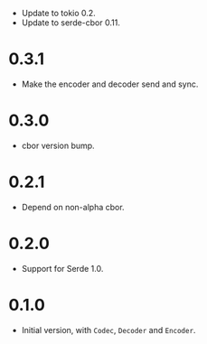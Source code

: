 * Update to tokio 0.2.
* Update to serde-cbor 0.11.

# 0.3.1

* Make the encoder and decoder send and sync.

# 0.3.0

* cbor version bump.

# 0.2.1

* Depend on non-alpha cbor.

# 0.2.0

* Support for Serde 1.0.

# 0.1.0

* Initial version, with `Codec`, `Decoder` and `Encoder`.
